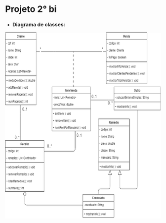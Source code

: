 # Projeto 2° bi

- <h3>Diagrama de classes:</h3> 

<div align="center">
    <img style="height:600px;" src="./diagramas/diagrama-classes-1.png">
</div>